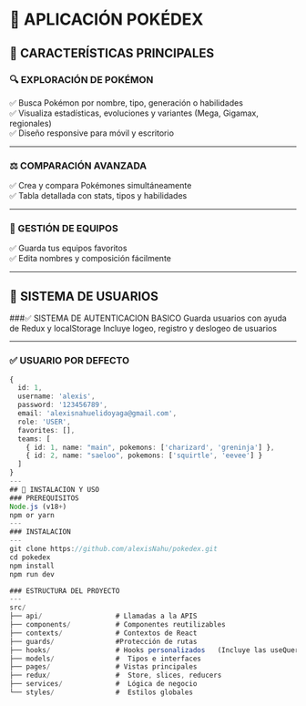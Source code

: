 # 🚀 APLICACIÓN POKÉDEX  

## 🌟 CARACTERÍSTICAS PRINCIPALES  

### 🔍 EXPLORACIÓN DE POKÉMON  

✅ Busca Pokémon por nombre, tipo, generación o habilidades  
✅ Visualiza estadísticas, evoluciones y variantes (Mega, Gigamax, regionales)  
✅ Diseño responsive para móvil y escritorio  

---

### ⚖️ COMPARACIÓN AVANZADA  

✅ Crea y compara Pokémones simultáneamente  
✅ Tabla detallada con stats, tipos y habilidades  

---

### 👥 GESTIÓN DE EQUIPOS  

✅ Guarda tus equipos favoritos  
✅ Edita nombres y composición fácilmente  



---

## 🔐 SISTEMA DE USUARIOS  

###✅ SISTEMA DE AUTENTICACION BASICO
Guarda usuarios con ayuda de Redux y localStorage
Incluye logeo, registro y deslogeo de usuarios

---
### ✅ USUARIO POR DEFECTO  
```typescript
{
  id: 1,
  username: 'alexis',
  password: '123456789',
  email: 'alexisnahuelidoyaga@gmail.com',
  role: 'USER',
  favorites: [],
  teams: [
    { id: 1, name: "main", pokemons: ['charizard', 'greninja'] },
    { id: 2, name: "saeloo", pokemons: ['squirtle', 'eevee'] }
  ]
}
---
## 🌟 INSTALACION Y USO
### PREREQUISITOS
Node.js (v18+)
npm or yarn
---
### INSTALACION
---
git clone https://github.com/alexisNahu/pokedex.git
cd pokedex
npm install
npm run dev

### ESTRUCTURA DEL PROYECTO
---
src/  
├── api/                  # Llamadas a la APIS 
├── components/           # Componentes reutilizables  
├── contexts/             # Contextos de React  
├── guards/               #Protección de rutas  
├── hooks/                # Hooks personalizados   (Incluye las useQueries)
├── models/               #  Tipos e interfaces  
├── pages/                # Vistas principales  
├── redux/                #  Store, slices, reducers  
├── services/             #  Lógica de negocio  
└── styles/               #  Estilos globales  

